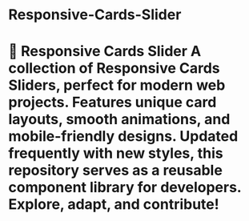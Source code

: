 # Responsive-Cards-Slider
# 📂 Responsive Cards Slider    A collection of **Responsive Cards Sliders**, perfect for modern web projects. Features unique card layouts, smooth animations, and mobile-friendly designs. Updated frequently with new styles, this repository serves as a **reusable component library** for developers. Explore, adapt, and contribute!
